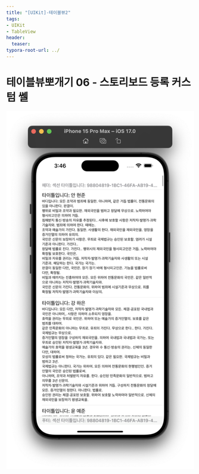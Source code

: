 ```yaml
---
title: "[UIKit]-테이블뷰2"
tags: 
- UIKit
- TableView
header: 
  teaser: 
typora-root-url: ../
---
```


# 테이블뷰뽀개기 06 - 스토리보드 등록 커스텀 쎌

![1](/assets/img/2025-05-08-[UIKit]-tableView2/1.png)
